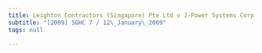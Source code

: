 ```yaml
---
title: Leighton Contractors (Singapore) Pte Ltd v J-Power Systems Corp and Another
subtitle: "[2009] SGHC 7 / 12\_January\_2009"
tags: null

---
```


